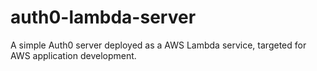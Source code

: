 # auth0-lambda-server
A simple Auth0 server deployed as a AWS Lambda service, targeted for AWS application development.
